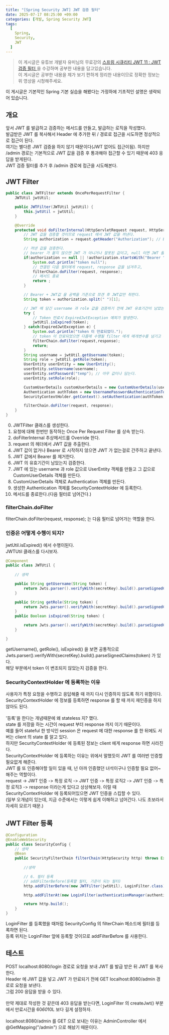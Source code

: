 ```yaml
---
title: "[Spring Security JWT] JWT 검증 필터"
date: 2025-07-17 08:25:00 +09:00
categories: [개발, Spring Security JWT]
tags:
  [
    Spring,
    Security,
    JWT
  ]
---
```


> 이 게시글은 유튜브 개발자 유미님의 무료강의 [ 스프링 시큐리티 JWT 11 : JWT 검증 필터 ](https://www.youtube.com/watch?v=obNHwsl0fXM)을 수강하며 공부한 내용을 담고있습니다.<br>
> 이 게시글은 공부한 내용을  제가 보기 편하게 정리한 내용이므로 정확한 정보는 위 영상을 시청해주세요.<br>

이 게시글은 기본적인 Spring 기본 실습을 해봤다는 가정하에 기초적인 설명은 생략되어 있습니다.<br>

## 개요
앞서 JWT 를 발급하고 검증하는 메서드를 만들고, 발급하는 로직을 작성했다.<br>
발급받은 JWT 를 복사해서 Header 에 추가한 뒤 / 경로로 접근을 시도하면 정상적으로 접근이 된다.<br>
여기는 별다른 JWT 검증을 하지 않기 때문이다(JWT 없어도 접근이됨). 하지만 /admin 경로는 기본적으로 JWT 값을 검증 후 통과해야 접근할 수 있기 때문에 403 응답을 받게된다.<br>
JWT 검증 필터를 추가 후 /admin 경로에 접근을 시도해본다.<br>

## JWT Filter 

```java
public class JWTFilter extends OncePerRequestFilter {
    JWTUtil jwtUtil;

    public JWTFilter(JWTUtil jwtUtil) {
        this.jwtUtil = jwtUtil;
    }

    @Override
    protected void doFilterInternal(HttpServletRequest request, HttpServletResponse response, FilterChain filterChain) throws ServletException, IOException {
        // JWT 값을 검증할 것이므로 request 에서 JWT 값을 꺼낸다.
        String authorization = request.getHeader("Authorization"); // Bearer + JWT값 을 Header 에서 꺼냄.

        // 꺼낸 값을 검증한다.
        // bearer 가 붙지 않으면 JWT 가 아니거나 잘못된 값이고, null 이면 JWT 를 발급받지 못했다는의미.
        if(authorization == null || !authorization.startsWith("Bearer ")) {
            System.out.println("token null");
            // 연결된 다음 필터에게 request, response 값을 넘겨주고,
            filterChain.doFilter(request, response);
            // 메서드 종료
            return ;
        }

        // Bearer + JWT값 을 공백을 기준으로 쪼갠 후 JWT값만 취한다.
        String token = authorization.split(" ")[1];

        // JWT 에 담긴 username 과 role 값을 검증하기 전에 JWT 유효기간이 남았는지 확인한다.
        try {
            // Token 만료시 ExpiredJwtException 예외가 발생한다.
            jwtUtil.isExpired(token);
        } catch(ExpiredJwtException e) {
            System.out.println("token 이 만료되었다.");
            // token 이 만료되었으면 다름에 수행될 filter 에게 매개변수를 넘기고 종료한다.
            filterChain.doFilter(request,response);
            return;
        }
        String username = jwtUtil.getUsername(token);
        String role = jwtUtil.getRole(token);
        UserEntity userEntity = new UserEntity();
        userEntity.setUsername(username);
        userEntity.setPassword("temp"); // 아무 값이나 담는다.
        userEntity.setRole(role);

        CustomUserDetails customUserDetails = new CustomUserDetails(userEntity);
        Authentication authToken = new UsernamePasswordAuthenticationToken(customUserDetails, null, customUserDetails.getAuthorities());
        SecurityContextHolder.getContext().setAuthentication(authToken);

        filterChain.doFilter(request, response);
    }
}
```

0. JWTFilter 클래스를 생성한다.
1. 요청에 대해 한번만 동작하는 Once Per Request Filter 를 상속 받는다.
2. doFilterInternal 추상메서드를 Override 한다.
3. request 의 헤더에서 JWT 값을 추출한다.
4. JWT 값이 없거나 Bearer 로 시작하지 않으면 JWT 가 없는걸로 간주하고 끝낸다.
5. JWT 값에서 Bearer 를 제거한다.
6. JWT 의 유효기간이 남았는지 검증한다.
7. JWT 에 있는 username 과 role 값으로 UserEntity 객체를 만들고 그 값으로 CustomUserDetails 객체를 만든다.
8. CustomUserDetails 객체로 Authentication 객체를 만든다.
9. 생성한 Authentication 객체를 SecurityContextHolder 에 등록한다.
10. 메서드를 종료한다.(다음 필터로 넘어간다.)

### filterChain.doFilter
filterChain.doFilter(request, response); 는 다음 필터로 넘어가는 역할을 한다.<br>

### 인증은 어떻게 수행이 되지?
jwtUtil.isExpired() 에서 수행이된다.<br>
JWTUtil 클래스를 다시보자.<br>

```java
@Component
public class JWTUtil {
    
    // 생략

    public String getUsername(String token) {
        return Jwts.parser().verifyWith(secretKey).build().parseSignedClaims(token).getPayload().get("username", String.class);
    }

    public String getRole(String token) {
        return Jwts.parser().verifyWith(secretKey).build().parseSignedClaims(token).getPayload().get("role", String.class);
    }
    public Boolean isExpired(String token) {

        return Jwts.parser().verifyWith(secretKey).build().parseSignedClaims(token).getPayload().getExpiration().before(new Date());
    }

}
```

getUsername(), getRole(), isExpired() 을 보면 공통적으로 Jwts.parser().verifyWith(secretKey).build().parseSignedClaims(token) 가 있다.<br>
해당 부분에서 token 이 변조되지 않았는지 검증을 한다.<br>

### SecurityContextHolder 에 등록하는 이유

사용자가 특정 요청을 수행하고 응답해줄 때 까지 다시 인증하지 않도록 하기 위함이다.<br>
SecurityContextHolder 에 정보를 등록하면 response 를 할 때 까지 재인증을 하지 않아도 된다.<br>
<br>
'등록'을 한다는 개념때문에 왜 stateless 지? 했다.<br>
state 를 저장을 하는 시간이 request 부터 response 까지 이기 때문이다.<br>
예를 들어 stateful 한 방식인 session 은 request 에 대한 response 를 한 뒤에도 서버는 client 의 state 를 알고 있다.<br>
하지만 SecurityContextHolder 에 등록된 정보는 client 에게 response 하면 사라진다.<br>
SecurityContextHolder 에 등록하는 이유는 위에서 말했듯이 JWT 를 여러번 인증할 필요없게 해준다.<br>
JWT 를 또 인증해야할 일이 있을 때, 넌 아까 인증했던 녀석이구나 인증할 필요 없어~ 해주는 역할이다.<br>
request -> JWT 인증 -> 특정 로직 -> JWT 인증 -> 특정 로직2 -> JWT 인증 -> 특정 로직3 -> response 이라는게 있다고 상상해보자. 이럴 때 SecurityContextHolder 에 등록되어있으면 JWT 인증을 스킵할 수 있다.<br>
(일부 오개념이 있는데, 지금 수준에서는 이렇게 쉽게 이해하고 넘어간다. 나도 초보라서 자세히 모르기 때문.)<br>


## JWT Filter 등록

```java
@Configuration
@EnableWebSecurity
public class SecurityConfig {
    // 생략
    @Bean
    public SecurityFilterChain filterChain(HttpSecurity http) throws Exception {
        
        //생략

        // 6. 필터 등록
        // addFilterBefore(등록할 필터, 기준이 되는 필터)
        http.addFilterBefore(new JWTFilter(jwtUtil), LoginFilter.class);

        http.addFilterAt(new LoginFilter(authenticationManager(authenticationConfiguration), jwtUtil), UsernamePasswordAuthenticationFilter.class);

        return http.build();
    }
}
```

LoginFilter 를 등록했을 때처럼 SecurityConfig 의 filterChain 메소드에 필터를 등록하면 된다.<br>
등록 위치는 LoginFilter 앞에 등록할 것이므로 addFilterBefore 를 사용한다.<br>

## 테스트

POST localhost:8080/login 경로로 요청을 보내 JWT 를 발급 받은 뒤 JWT 를 복사한다.<br>
Header 에 JWT 값을 넣고 JWT 가 만료되기 전에 GET localhost:8080/admin 경로로 요청을 보낸다.<br>
그럼 200 응답을 받을 수 있다.<br>
<br>
만약 제대로 작성한 것 같은데 403 응답을 받는다면, LoginFilter 의 createJwt() 부분에서 만료시간을 60*60*10L 보다 길게 설정하자.<br>
<br>
localhost:8080/admin 를 GET 으로 보내는 이유는 AdminController 에서 @GetMapping("/admin") 으로 해놨기 때문이다.<br>

